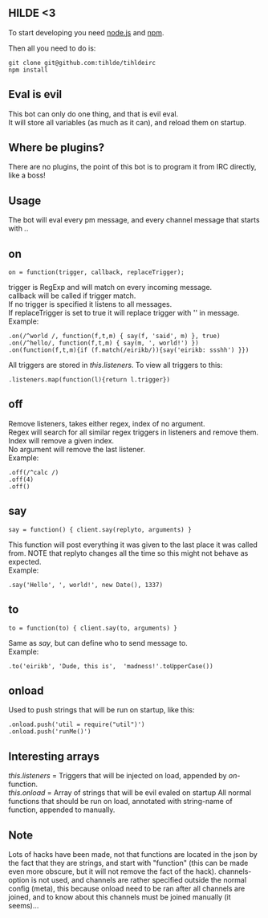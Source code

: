HILDE <3
-

To start developing you need  [node.js](http://nodejs.org) and [npm](http://npmjs.org).

Then all you need to do is:

    git clone git@github.com:tihlde/tihldeirc
    npm install

Eval is evil
--

This bot can only do one thing, and that is evil eval.  
It will store all variables (as much as it can), and reload them on startup.

Where be plugins?
--

There are no plugins, the point of this bot is to program it from IRC directly, like a boss!

Usage
--
The bot will eval every pm message, and every channel message that starts with *.*.

on
---

    on = function(trigger, callback, replaceTrigger);

trigger is RegExp and will match on every incoming message.  
callback will be called if trigger match.  
If no trigger is specified it listens to all messages.  
If replaceTrigger is set to true it will replace trigger with '' in message.  
Example:

    .on(/^world /, function(f,t,m) { say(f, 'said', m) }, true)
    .on(/^hello/, function(f,t,m) { say(m, ', world!') })
    .on(function(f,t,m){if (f.match(/eirikb/)){say('eirikb: ssshh') }})

All triggers are stored in _this.listeners_. To view all triggers to this:

    .listeners.map(function(l){return l.trigger})

off
---

Remove listeners, takes either regex, index of no argument.  
Regex will search for all similar regex triggers in listeners and remove them.  
Index will remove a given index.  
No argument will remove the last listener.  
Example:  

    .off(/^calc /)
    .off(4)
    .off()

say
---

    say = function() { client.say(replyto, arguments) }

This function will post everything it was given to the last place it was called from. NOTE that replyto changes all the time so this might not behave as expected.  
Example:

    .say('Hello', ', world!', new Date(), 1337)

to
---

    to = function(to) { client.say(to, arguments) }

Same as _say_, but can define who to send message to.  
Example:

    .to('eirikb', 'Dude, this is',  'madness!'.toUpperCase())

onload
---

Used to push strings that will be run on startup, like this:

    .onload.push('util = require("util")')
    .onload.push('runMe()')

Interesting arrays
--

_this.listeners_ = Triggers that will be injected on load, appended by _on_-function.  
_this.onload_ = Array of strings that will be evil evaled on startup
All normal functions that should be run on load, annotated with string-name of function, appended to manually.  

Note
--

Lots of hacks have been made, not that functions are located in the json by the fact that they are strings, and start with "function" (this can be made even more obscure, but it will not remove the fact of the hack). channels-option is not used, and channels are rather specified outside the normal config (meta), this because onload need to be ran after all channels are joined, and to know about this channels must be joined manually (it seems)...
